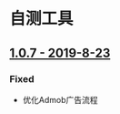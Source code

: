 # 自测工具

## [1.0.7 - 2019-8-23](https://all.res-gamebox.cocos.com/res/Cocos_Game_Tools_sea_build190823.apk)

### Fixed

* 优化Admob广告流程

